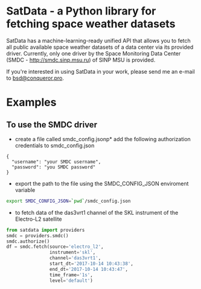 # SatData - a Python library for fetching space weather datasets

SatData has a machine-learning-ready unified API that allows you to fetch all public available space weather datasets
of a data center via its provided driver.
Currently, only one driver by the Space Monitoring Data Center (SMDC - http://smdc.sinp.msu.ru) of SINP MSU is provided.

If you're interested in using SatData in your work, please send me an e-mail to bsd@conqueror.pro.

# Examples

## To use the SMDC driver

* create a file called smdc_config.jsonp* add the following authorization credentials to smdc_config.json
```
{
  "username": "your SMDC username",
  "password": "you SMDC password"
}
```
* export the path to the file using the SMDC_CONFIG_JSON enviroment variable
```bash
export SMDC_CONFIG_JSON=`pwd`/smdc_config.json
```
* to fetch data of the das3vrt1 channel of the SKL instrument of the Electro-L2 satellite
```Python
from satdata import providers
smdc = providers.smdc()
smdc.authorize()
df = smdc.fetch(source='electro_l2',
                instrument='skl',
                channel='das3vrt1',
                start_dt='2017-10-14 10:43:38',
                end_dt='2017-10-14 10:43:47',
                time_frame='1s',
                level='default')
```

